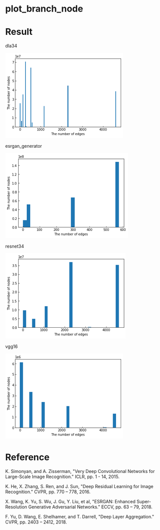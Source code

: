 # plot_branch_node


# Result

dla34

![dla34](https://github.com/MasayaGit/plot_branch_node/blob/master/img/dla34.png)

esrgan_generator

![esrgan_generator](https://github.com/MasayaGit/plot_branch_node/blob/master/img/esrgan_generator.png)

resnet34

![dla34](https://github.com/MasayaGit/plot_branch_node/blob/master/img/resnet34.png)

vgg16

![dla34](https://github.com/MasayaGit/plot_branch_node/blob/master/img/vgg16.png)

# Reference
K. Simonyan, and A. Zisserman, "Very Deep Convolutional Networks for Large-Scale Image Recognition." ICLR, pp. 1 - 14, 2015.

K. He, X. Zhang, S. Ren, and J. Sun, "Deep Residual Learning for Image Recognition." CVPR, pp. 770 – 778, 2016.

X. Wang, K. Yu, S. Wu, J. Gu, Y. Liu, et al, "ESRGAN: Enhanced Super-Resolution Generative Adversarial Networks." ECCV, pp. 63 – 79,  2018.

F. Yu, D. Wang, E. Shelhamer, and T. Darrell, "Deep Layer Aggregation." CVPR, pp. 2403 – 2412, 2018.


